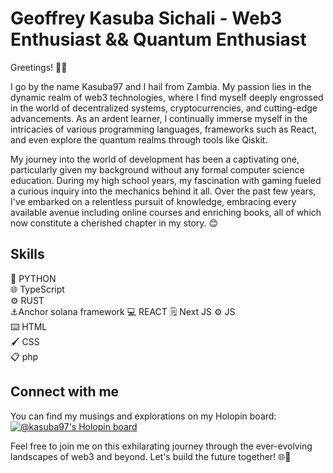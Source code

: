 # Geoffrey Kasuba Sichali - Web3 Enthusiast && Quantum Enthusiast

Greetings! 👋🏾

I go by the name Kasuba97 and I hail from Zambia. My passion lies in the dynamic realm of web3 technologies, where I find myself deeply engrossed in the world of decentralized systems, cryptocurrencies, and cutting-edge advancements. As an ardent learner, I continually immerse myself in the intricacies of various programming languages, frameworks such as React, and even explore the quantum realms through tools like Qiskit. 

My journey into the world of development has been a captivating one, particularly given my background without any formal computer science education. During my high school years, my fascination with gaming fueled a curious inquiry into the mechanics behind it all. Over the past few years, I've embarked on a relentless pursuit of knowledge, embracing every available avenue including online courses and enriching books, all of which now constitute a cherished chapter in my story. 😊

## Skills

🐍 PYTHON  
🌐 TypeScript  
⚙️ RUST  
⚓Anchor solana framework 
💻 REACT
🗒️ Next JS
⚙️ JS  
⌨️ HTML  
🖌️ CSS  
📋 php

## Connect with me

You can find my musings and explorations on my Holopin board: [![@kasuba97's Holopin board](https://holopin.me/kasuba97)](https://holopin.io/@kasuba97)

Feel free to join me on this exhilarating journey through the ever-evolving landscapes of web3 and beyond. Let's build the future together! 🌐🚀
